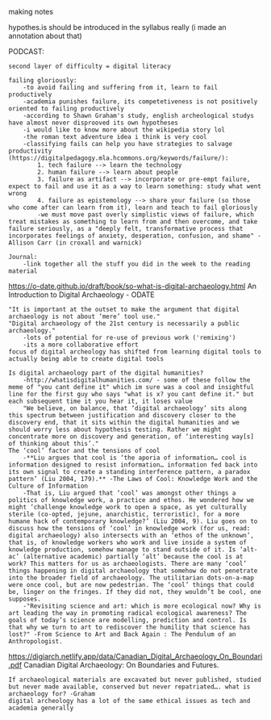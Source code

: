 making notes

hypothes.is should be introduced in the syllabus really (i made an annotation about that)

PODCAST:

    second layer of difficulty = digital literacy

    failing gloriously:
        -to avoid failing and suffering from it, learn to fail productively
        -academia punishes failure, its competetiveness is not positively oriented to failing productively
        -according to Shawn Graham's study, english archeological studys have almost never disprooved its own hypotheses
        -i would like to know more about the wikipedia story lol
        -the roman text adventure idea i think is very cool
        -classifying fails can help you have strategies to salvage productivity (https://digitalpedagogy.mla.hcommons.org/keywords/failure/):
            1. tech failure --> learn the technology
            2. human failure --> learn about people
            3. failure as artifact --> incorporate or pre-empt failure, expect to fail and use it as a way to learn something: study what went wrong
            4. failure as epistemology --> share your failure (so those who come after can learn from it), learn and teach to fail gloriously
            -we must move past overly simplistic views of failure, which treat mistakes as something to learn from and then overcome, and take failure seriously, as a "deeply felt, transformative process that incorporates feelings of anxiety, desperation, confusion, and shame" - Allison Carr (in croxall and warnick)
        
    Journal:
        -link together all the stuff you did in the week to the reading material

https://o-date.github.io/draft/book/so-what-is-digital-archaeology.html
An Introduction to Digital Archaeology - ODATE

    "It is important at the outset to make the argument that digital archaeology is not about ‘mere’ tool use."
    "Digital archaeology of the 21st century is necessarily a public archaeology."
        -lots of potential for re-use of previous work ('remixing')
        -its a more collaborative effort
    focus of digital archeology has shifted from learning digital tools to actually being able to create digital tools
    
    Is digital archaeology part of the digital humanities?
        -http://whatisdigitalhumanities.com/ - some of these follow the meme of "you cant define it" which im sure was a cool and insightful line for the first guy who says "what is x? you cant define it." but each subsequent time it you hear it, it loses value
        "We believe, on balance, that ‘digital archaeology’ sits along this spectrum between justification and discovery closer to the discovery end, that it sits within the digital humanities and we should worry less about hypothesis testing. Rather we might concentrate more on discovery and generation, of ‘interesting way[s] of thinking about this’."
    The ‘cool’ factor and the tensions of cool
        -**Liu argues that cool is ‘the aporia of information… cool is information designed to resist information… information fed back into its own signal to create a standing interference pattern, a paradox pattern’ (Liu 2004, 179).** -The Laws of Cool: Knowledge Work and the Culture of Information
        -That is, Liu argued that ‘cool’ was amongst other things a politics of knowledge work, a practice and ethos. He wondered how we might ‘challenge knowledge work to open a space, as yet culturally sterile (co-opted, jejune, anarchistic, terroristic), for a more humane hack of contemporary knowledge?’ (Liu 2004, 9). Liu goes on to discuss how the tensions of ‘cool’ in knowledge work (for us, read: digital archaeology) also intersects with an ‘ethos of the unknown’, that is, of knowledge workers who work and live inside a system of knowledge production, somehow manage to stand outside of it. Is ‘alt-ac’ (alternative academic) partially ‘alt’ because the cool is at work? This matters for us as archaeologists. There are many ‘cool’ things happening in digital archaeology that somehow do not penetrate into the broader field of archaeology. The utilitarian dots-on-a-map were once cool, but are now pedestrian. The ‘cool’ things that could be, linger on the fringes. If they did not, they wouldn’t be cool, one supposes.
        -"Revisiting science and art: which is more ecological now? Why is art leading the way in promoting radical ecological awareness? The goals of today’s science are modelling, prediction and control. Is that why we turn to art to rediscover the humility that science has lost?" -From Science to Art and Back Again : The Pendulum of an Anthropologist.

https://digiarch.netlify.app/data/Canadian_Digital_Archaeology_On_Boundari.pdf
Canadian Digital Archaeology: On Boundaries and Futures.

    If archaeological materials are excavated but never published, studied but never made available, conserved but never repatriated…. what is archaeology for? -Graham
    digital archeology has a lot of the same ethical issues as tech and academia generally




